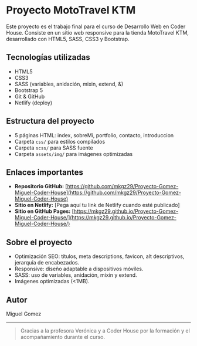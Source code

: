 # Proyecto MotoTravel KTM

Este proyecto es el trabajo final para el curso de Desarrollo Web en Coder House. Consiste en un sitio web responsive para la tienda MotoTravel KTM, desarrollado con HTML5, SASS, CSS3 y Bootstrap.

## Tecnologías utilizadas
- HTML5
- CSS3
- SASS (variables, anidación, mixin, extend, &)
- Bootstrap 5
- Git & GitHub
- Netlify (deploy)

## Estructura del proyecto
- 5 páginas HTML: index, sobreMi, portfolio, contacto, introduccion
- Carpeta `css/` para estilos compilados
- Carpeta `scss/` para SASS fuente
- Carpeta `assets/img/` para imágenes optimizadas

## Enlaces importantes
- **Repositorio GitHub:** [https://github.com/mkgz29/Proyecto-Gomez-Miguel-Coder-House](https://github.com/mkgz29/Proyecto-Gomez-Miguel-Coder-House)
- **Sitio en Netlify:** [Pega aquí tu link de Netlify cuando esté publicado]
- **Sitio en GitHub Pages:** [https://mkgz29.github.io/Proyecto-Gomez-Miguel-Coder-House/](https://mkgz29.github.io/Proyecto-Gomez-Miguel-Coder-House/)

## Sobre el proyecto
- Optimización SEO: títulos, meta descriptions, favicon, alt descriptivos, jerarquía de encabezados.
- Responsive: diseño adaptable a dispositivos móviles.
- SASS: uso de variables, anidación, mixin y extend.
- Imágenes optimizadas (<1MB).

## Autor
Miguel Gomez

---

> Gracias a la profesora Verónica y a Coder House por la formación y el acompañamiento durante el curso.
